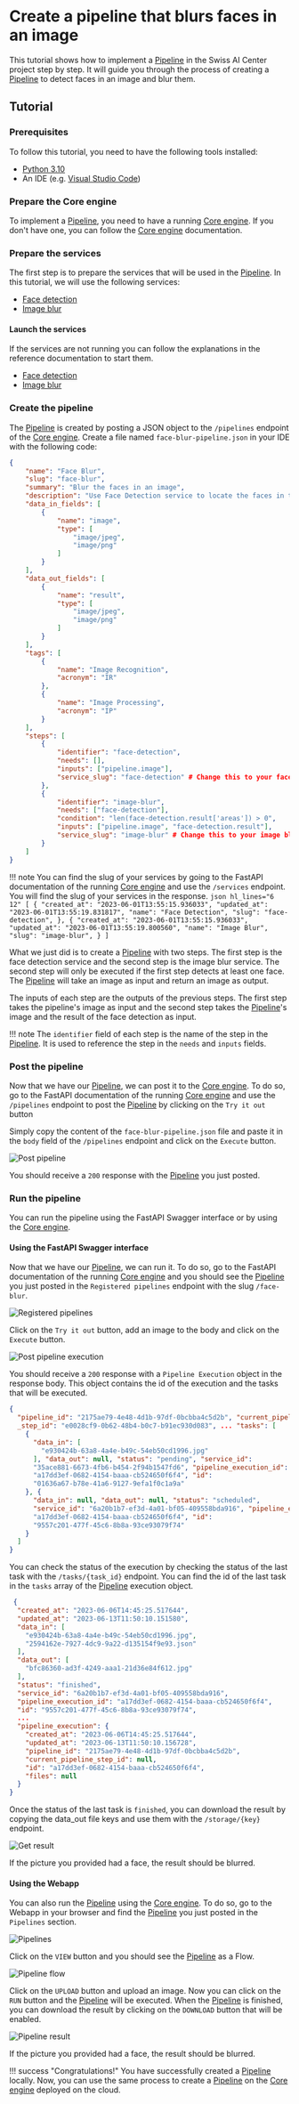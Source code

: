# Create a pipeline that blurs faces in an image

This tutorial shows how to implement a
[Pipeline](../reference/core-concepts/pipeline.md) in the Swiss AI Center
project step by step. It will guide you through the process of creating a
[Pipeline](../reference/core-concepts/pipeline.md) to detect faces in an image
and blur them.

## Tutorial

### Prerequisites

To follow this tutorial, you need to have the following tools installed:

- [Python 3.10](https://www.python.org/downloads/)
- An IDE (e.g. [Visual Studio Code](https://code.visualstudio.com/))

### Prepare the Core engine

To implement a [Pipeline](../reference/core-concepts/pipeline.md), you need to
have a running [Core engine](../reference/core-engine.md). If you don't have
one, you can follow the [Core engine](../reference/core-engine.md)
documentation.

### Prepare the services

The first step is to prepare the services that will be used in the
[Pipeline](../reference/core-concepts/pipeline.md). In this tutorial, we will
use the following services:

- [Face detection](https://face-detection-swiss-ai-center.kube.isc.heia-fr.ch)
- [Image blur](https://image-blur-swiss-ai-center.kube.isc.heia-fr.ch)

#### Launch the services

If the services are not running you can follow the explanations in the reference
documentation to start them.

- [Face detection](../reference/services/face-detection.md)
- [Image blur](../reference/services/image-blur.md)

### Create the pipeline

The [Pipeline](../reference/core-concepts/pipeline.md) is created by posting a
JSON object to the `/pipelines` endpoint of the
[Core engine](../reference/core-engine.md). Create a file named
`face-blur-pipeline.json` in your IDE with the following code:

``` json hl_lines="29 36"
{
    "name": "Face Blur",
    "slug": "face-blur",
    "summary": "Blur the faces in an image",
    "description": "Use Face Detection service to locate the faces in the image and send the bounding boxes to the Image Blur service to get the final result",
    "data_in_fields": [
        {
            "name": "image",
            "type": [
                "image/jpeg",
                "image/png"
            ]
        }
    ],
    "data_out_fields": [
        {
            "name": "result",
            "type": [
                "image/jpeg",
                "image/png"
            ]
        }
    ],
    "tags": [
        {
            "name": "Image Recognition",
            "acronym": "IR"
        },
        {
            "name": "Image Processing",
            "acronym": "IP"
        }
    ],
    "steps": [
        {
            "identifier": "face-detection",
            "needs": [],
            "inputs": ["pipeline.image"],
            "service_slug": "face-detection" # Change this to your face detection service slug
        },
        {
            "identifier": "image-blur",
            "needs": ["face-detection"],
            "condition": "len(face-detection.result['areas']) > 0",
            "inputs": ["pipeline.image", "face-detection.result"],
            "service_slug": "image-blur" # Change this to your image blur service slug
        }
    ]
}
```

!!! note
    You can find the slug of your services by going to the FastAPI documentation of
    the running [Core engine](../reference/core-engine.md) and use the `/services`
    endpoint. You will find the slug of your services in the response. <!--
    markdownlint-disable MD046 MD038 --> ``` json hl_lines="6 12"
        [
            {
                "created_at": "2023-06-01T13:55:15.936033", "updated_at":
                "2023-06-01T13:55:19.831817", "name": "Face Detection", "slug":
                "face-detection",
            }, {
                "created_at": "2023-06-01T13:55:15.936033", "updated_at":
                "2023-06-01T13:55:19.800560", "name": "Image Blur", "slug": "image-blur",
            }
        ]
    ```
    <!-- markdownlint-enable MD046 MD038 -->

What we just did is to create a [Pipeline](../reference/core-concepts/pipeline.md) with two steps. The first step is the face detection service and the second step is the image blur service. The second step will only be executed if the first step detects at least one face. The [Pipeline](../reference/core-concepts/pipeline.md) will take an image as input and return an image as output.

The inputs of each step are the outputs of the previous steps. The first step takes the pipeline's image as input and the second step takes the [Pipeline](../reference/core-concepts/pipeline.md)'s image and the result of the face detection as input.

!!! note
    The `identifier` field of each step is the name of the step in the [Pipeline](../reference/core-concepts/pipeline.md). It is used to reference the step in the `needs` and `inputs` fields.

### Post the pipeline

Now that we have our [Pipeline](../reference/core-concepts/pipeline.md), we can post it to the [Core engine](../reference/core-engine.md). To do so, go to the FastAPI documentation of the running [Core engine](../reference/core-engine.md) and use the `/pipelines` endpoint to post the [Pipeline](../reference/core-concepts/pipeline.md) by clicking on the `Try it out` button

Simply copy the content of the `face-blur-pipeline.json` file and paste it in the `body` field of the `/pipelines` endpoint and click on the `Execute` button.

![Post pipeline](../assets/screenshots/post-pipeline.png)

You should receive a `200` response with the [Pipeline](../reference/core-concepts/pipeline.md) you just posted.

### Run the pipeline

You can run the pipeline using the FastAPI Swagger interface or by using the [Core engine](../reference/core-engine.md).

#### Using the FastAPI Swagger interface

Now that we have our [Pipeline](../reference/core-concepts/pipeline.md), we can run it. To do so, go to the FastAPI documentation of the running [Core engine](../reference/core-engine.md) and you should see the [Pipeline](../reference/core-concepts/pipeline.md) you just posted in the `Registered pipelines` endpoint with the slug `/face-blur`.

![Registered pipelines](../assets/screenshots/registered-pipeline.png)

Click on the `Try it out` button, add an image to the body and click on the `Execute` button.

![Post pipeline execution](../assets/screenshots/post-pipeline.png)

You should receive a `200` response with a `Pipeline Execution` object in the response body. This object contains the id of the execution and the tasks that will be executed.

``` json hl_lines="5-24"
{
  "pipeline_id": "2175ae79-4e48-4d1b-97df-0bcbba4c5d2b", "current_pipeline
  _step_id": "e0028cf9-0b62-48b4-b0c7-b91ec930d083", ... "tasks": [
    {
      "data_in": [
        "e930424b-63a8-4a4e-b49c-54eb50cd1996.jpg"
      ], "data_out": null, "status": "pending", "service_id":
      "35ace881-6673-4fb6-b454-2f94b1547fd6", "pipeline_execution_id":
      "a17dd3ef-0682-4154-baaa-cb524650f6f4", "id":
      "01636a67-b78e-41a6-9127-9efa1f0c1a9a"
    }, {
      "data_in": null, "data_out": null, "status": "scheduled",
      "service_id": "6a20b1b7-ef3d-4a01-bf05-409558bda916", "pipeline_execution _id":
      "a17dd3ef-0682-4154-baaa-cb524650f6f4", "id":
      "9557c201-477f-45c6-8b8a-93ce93079f74"
    }
  ]
}
```

You can check the status of the execution by checking the status of the last
task with the `/tasks/{task_id}` endpoint. You can find the id of the last task
in the `tasks` array of the [Pipeline](../reference/core-concepts/pipeline.md)
execution object.

``` json hl_lines="9 14"
 {
  "created_at": "2023-06-06T14:45:25.517644",
  "updated_at": "2023-06-13T11:50:10.151580",
  "data_in": [
    "e930424b-63a8-4a4e-b49c-54eb50cd1996.jpg",
    "2594162e-7927-4dc9-9a22-d135154f9e93.json"
  ],
  "data_out": [
    "bfc86360-ad3f-4249-aaa1-21d36e84f612.jpg"
  ],
  "status": "finished",
  "service_id": "6a20b1b7-ef3d-4a01-bf05-409558bda916",
  "pipeline_execution_id": "a17dd3ef-0682-4154-baaa-cb524650f6f4",
  "id": "9557c201-477f-45c6-8b8a-93ce93079f74",
  ...
  "pipeline_execution": {
    "created_at": "2023-06-06T14:45:25.517644",
    "updated_at": "2023-06-13T11:50:10.156728",
    "pipeline_id": "2175ae79-4e48-4d1b-97df-0bcbba4c5d2b",
    "current_pipeline_step_id": null,
    "id": "a17dd3ef-0682-4154-baaa-cb524650f6f4",
    "files": null
  }
}
```

Once the status of the last task is `finished`, you can download the result by
copying the data_out file keys and use them with the `/storage/{key}` endpoint.

![Get result](../assets/screenshots/pipeline-result.png)

If the picture you provided had a face, the result should be blurred.

#### Using the Webapp

You can also run the [Pipeline](../reference/core-concepts/pipeline.md) using
the [Core engine](../reference/core-engine.md). To do so, go to the Webapp in
your browser and find the [Pipeline](../reference/core-concepts/pipeline.md) you
just posted in the `Pipelines` section.

![Pipelines](../assets/screenshots/pipelines.png)

Click on the `VIEW` button and you should see the
[Pipeline](../reference/core-concepts/pipeline.md) as a Flow.

![Pipeline flow](../assets/screenshots/pipeline-flow.png)

Click on the `UPLOAD` button and upload an image. Now you can click on the `RUN`
button and the [Pipeline](../reference/core-concepts/pipeline.md) will be
executed. When the [Pipeline](../reference/core-concepts/pipeline.md) is
finished, you can download the result by clicking on the `DOWNLOAD` button that
will be enabled.

![Pipeline result](../assets/screenshots/pipeline-result-webapp.png)

If the picture you provided had a face, the result should be blurred.

!!! success "Congratulations!"
    You have successfully created a
    [Pipeline](../reference/core-concepts/pipeline.md) locally. Now, you can use the
    same process to create a [Pipeline](../reference/core-concepts/pipeline.md) on
    the [Core engine](../reference/core-engine.md) deployed on the cloud.

